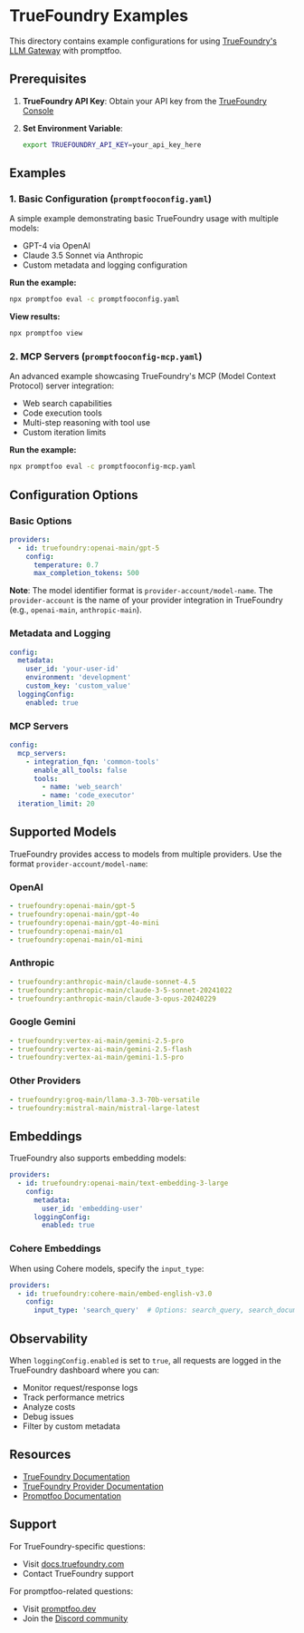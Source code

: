 # TrueFoundry Examples

This directory contains example configurations for using [TrueFoundry's LLM Gateway](https://www.truefoundry.com/ai-gateway) with promptfoo.

## Prerequisites

1. **TrueFoundry API Key**: Obtain your API key from the [TrueFoundry Console](https://www.truefoundry.com/)

2. **Set Environment Variable**:

   ```bash
   export TRUEFOUNDRY_API_KEY=your_api_key_here
   ```

## Examples

### 1. Basic Configuration (`promptfooconfig.yaml`)

A simple example demonstrating basic TrueFoundry usage with multiple models:

- GPT-4 via OpenAI
- Claude 3.5 Sonnet via Anthropic
- Custom metadata and logging configuration

**Run the example:**

```bash
npx promptfoo eval -c promptfooconfig.yaml
```

**View results:**

```bash
npx promptfoo view
```

### 2. MCP Servers (`promptfooconfig-mcp.yaml`)

An advanced example showcasing TrueFoundry's MCP (Model Context Protocol) server integration:

- Web search capabilities
- Code execution tools
- Multi-step reasoning with tool use
- Custom iteration limits

**Run the example:**

```bash
npx promptfoo eval -c promptfooconfig-mcp.yaml
```

## Configuration Options

### Basic Options

```yaml
providers:
  - id: truefoundry:openai-main/gpt-5
    config:
      temperature: 0.7
      max_completion_tokens: 500
```

**Note**: The model identifier format is `provider-account/model-name`. The `provider-account` is the name of your provider integration in TrueFoundry (e.g., `openai-main`, `anthropic-main`).

### Metadata and Logging

```yaml
config:
  metadata:
    user_id: 'your-user-id'
    environment: 'development'
    custom_key: 'custom_value'
  loggingConfig:
    enabled: true
```

### MCP Servers

```yaml
config:
  mcp_servers:
    - integration_fqn: 'common-tools'
      enable_all_tools: false
      tools:
        - name: 'web_search'
        - name: 'code_executor'
  iteration_limit: 20
```

## Supported Models

TrueFoundry provides access to models from multiple providers. Use the format `provider-account/model-name`:

### OpenAI

```yaml
- truefoundry:openai-main/gpt-5
- truefoundry:openai-main/gpt-4o
- truefoundry:openai-main/gpt-4o-mini
- truefoundry:openai-main/o1
- truefoundry:openai-main/o1-mini
```

### Anthropic

```yaml
- truefoundry:anthropic-main/claude-sonnet-4.5
- truefoundry:anthropic-main/claude-3-5-sonnet-20241022
- truefoundry:anthropic-main/claude-3-opus-20240229
```

### Google Gemini

```yaml
- truefoundry:vertex-ai-main/gemini-2.5-pro
- truefoundry:vertex-ai-main/gemini-2.5-flash
- truefoundry:vertex-ai-main/gemini-1.5-pro
```

### Other Providers

```yaml
- truefoundry:groq-main/llama-3.3-70b-versatile
- truefoundry:mistral-main/mistral-large-latest
```

## Embeddings

TrueFoundry also supports embedding models:

```yaml
providers:
  - id: truefoundry:openai-main/text-embedding-3-large
    config:
      metadata:
        user_id: 'embedding-user'
      loggingConfig:
        enabled: true
```

### Cohere Embeddings

When using Cohere models, specify the `input_type`:

```yaml
providers:
  - id: truefoundry:cohere-main/embed-english-v3.0
    config:
      input_type: 'search_query'  # Options: search_query, search_document, classification, clustering
```

## Observability

When `loggingConfig.enabled` is set to `true`, all requests are logged in the TrueFoundry dashboard where you can:

- Monitor request/response logs
- Track performance metrics
- Analyze costs
- Debug issues
- Filter by custom metadata

## Resources

- [TrueFoundry Documentation](https://docs.truefoundry.com/docs/ai-gateway)
- [TrueFoundry Provider Documentation](/docs/providers/truefoundry/)
- [Promptfoo Documentation](https://www.promptfoo.dev/docs/)

## Support

For TrueFoundry-specific questions:

- Visit [docs.truefoundry.com](https://docs.truefoundry.com/)
- Contact TrueFoundry support

For promptfoo-related questions:

- Visit [promptfoo.dev](https://www.promptfoo.dev/)
- Join the [Discord community](https://discord.gg/promptfoo)
